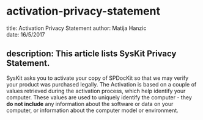 # activation-privacy-statement

title: Activation Privacy Statement author: Matija Hanzic  
date: 16/5/2017

## description: This article lists SysKit Privacy Statement.

SysKit asks you to activate your copy of SPDocKit so that we may verify your product was purchased legally. The Activation is based on a couple of values retrieved during the activation process, which help identify your computer. These values are used to uniquely identify the computer - they **do not include** any information about the software or data on your computer, or information about the computer model or environment.

